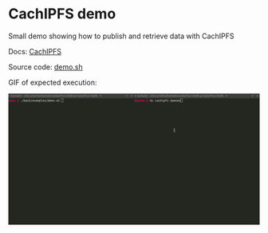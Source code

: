 # CachIPFS demo

Small demo showing how to publish and retrieve data with CachIPFS

Docs: [CachIPFS](https://4shells.com/docs#about-cachipfs)

Source code: [demo.sh](./demo.sh)

GIF of expected execution:

![CachIPFS demo expected execution GIF](./demo.gif)
